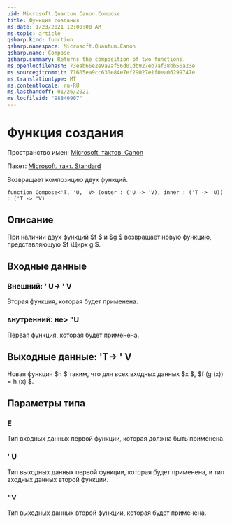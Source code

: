 ```yaml
---
uid: Microsoft.Quantum.Canon.Compose
title: Функция создания
ms.date: 1/23/2021 12:00:00 AM
ms.topic: article
qsharp.kind: function
qsharp.namespace: Microsoft.Quantum.Canon
qsharp.name: Compose
qsharp.summary: Returns the composition of two functions.
ms.openlocfilehash: 73eab66e2e9a9af56d01db927eb7af38bb56a23e
ms.sourcegitcommit: 71605ea9cc630e84e7ef29027e1f0ea06299747e
ms.translationtype: MT
ms.contentlocale: ru-RU
ms.lasthandoff: 01/26/2021
ms.locfileid: "98840907"
---
```

# <a name="compose-function"></a>Функция создания

Пространство имен: [Microsoft. тактов. Canon](xref:Microsoft.Quantum.Canon)

Пакет: [Microsoft. такт. Standard](https://nuget.org/packages/Microsoft.Quantum.Standard)


Возвращает композицию двух функций.

```qsharp
function Compose<'T, 'U, 'V> (outer : ('U -> 'V), inner : ('T -> 'U)) : ('T -> 'V)
```


## <a name="description"></a>Описание

При наличии двух функций $f $ и $g $ возвращает новую функцию, представляющую $f \Цирк g $.

## <a name="input"></a>Входные данные

### <a name="outer--u---v"></a>Внешний: ' U-> ' V

Вторая функция, которая будет применена.


### <a name="inner--t---u"></a>внутренний: не> "U

Первая функция, которая будет применена.



## <a name="output--t---v"></a>Выходные данные: 'T-> ' V

Новая функция $h $ таким, что для всех входных данных $x $, $f (g (x)) = h (x) $.

## <a name="type-parameters"></a>Параметры типа

### <a name="t"></a>Е

Тип входных данных первой функции, которая должна быть применена.
### <a name="u"></a>' U

Тип выходных данных первой функции, которая будет применена, и тип входных данных второй функции.
### <a name="v"></a>"V

Тип выходных данных второй функции, которая будет применена.